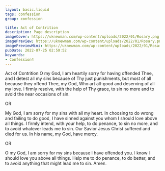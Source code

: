 ```yaml
---
layout: basic.liquid
tags: confession
group: confession

title: Act of Contrition
description: Page description
imageCover: https://uknewman.com/wp-content/uploads/2022/01/Rosary.png
imagePreview: https://uknewman.com/wp-content/uploads/2022/01/Rosary.png
imagePreviewMini: https://uknewman.com/wp-content/uploads/2022/01/Rosary.png
pubDate: 2022-07-25 02:50:52
keywords:
- Confession4
---
```


Act of Contrition
O my God, I am heartily sorry for having offended Thee, and I detest all my sins because of Thy just punishments, but most of all because they offend Thee, my God, Who art all-good and deserving of all my love. I firmly resolve, with the help of Thy grace, to sin no more and to avoid the near occasions of sin.

OR

My God, I am sorry for my sins with all my heart. In choosing to do wrong and failing to do good, I have sinned against you whom I should love above all things. I firmly intend, with your help, to do penance, to sin no more, and to avoid whatever leads me to sin. Our Savior Jesus Christ suffered and died for us. In his name, my God, have mercy.

OR

O my God, I am sorry for my sins because I have offended you. I know I should love you above all things. Help me to do penance, to do better, and to avoid anything that might lead me to sin. Amen.

